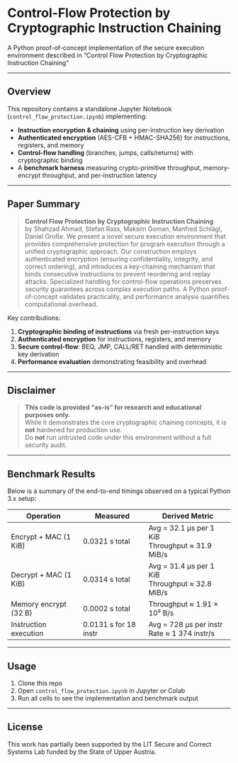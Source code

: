 # Control-Flow Protection by Cryptographic Instruction Chaining

A Python proof-of-concept implementation of the secure execution environment described in “Control Flow Protection by Cryptographic Instruction Chaining” 

---

## Overview

This repository contains a standalone Jupyter Notebook (`control_flow_protection.ipynb`) implementing:

- **Instruction encryption & chaining** using per-instruction key derivation  
- **Authenticated encryption** (AES-CFB + HMAC-SHA256) for instructions, registers, and memory  
- **Control-flow handling** (branches, jumps, calls/returns) with cryptographic binding  
- A **benchmark harness** measuring crypto-primitive throughput, memory-encrypt throughput, and per-instruction latency  

---

## Paper Summary

> **Control Flow Protection by Cryptographic Instruction Chaining**  
> by Shahzad Ahmad, Stefan Rass, Maksim Goman, Manfred Schlägl, Daniel Große.
> We present a novel secure execution environment that provides comprehensive protection for program execution through a unified cryptographic approach. Our construction employs authenticated encryption (ensuring confidentiality, integrity, and correct ordering), and introduces a key-chaining mechanism that binds consecutive instructions to prevent reordering and replay attacks. Specialized handling for control-flow operations preserves security guarantees across complex execution paths. A Python proof-of-concept validates practicality, and performance analysis quantifies computational overhead.

Key contributions:

1. **Cryptographic binding of instructions** via fresh per-instruction keys  
2. **Authenticated encryption** for instructions, registers, and memory  
3. **Secure control-flow**: BEQ, JMP, CALL/RET handled with deterministic key derivation  
4. **Performance evaluation** demonstrating feasibility and overhead  

---

## Disclaimer

> **This code is provided “as-is” for research and educational purposes only.**  
> While it demonstrates the core cryptographic chaining concepts, it is **not** hardened for production use.  
> Do **not** run untrusted code under this environment without a full security audit. 

---

## Benchmark Results

Below is a summary of the end-to-end timings observed on a typical Python 3.x setup:

| **Operation**               | **Measured**         | **Derived Metric**                                            |
|-----------------------------|----------------------|---------------------------------------------------------------|
| Encrypt + MAC (1 KiB)       | 0.0321 s total       | Avg = 32.1 µs per 1 KiB<br>Throughput ≈ 31.9 MiB/s            |
| Decrypt + MAC (1 KiB)       | 0.0314 s total       | Avg = 31.4 µs per 1 KiB<br>Throughput ≈ 32.8 MiB/s            |
| Memory encrypt (32 B)       | 0.0002 s total       | Throughput ≈ 1.91 × 10⁵ B/s                                   |
| Instruction execution       | 0.0131 s for 18 instr| Avg = 728 µs per instr<br>Rate ≈ 1 374 instr/s                |

---

## Usage

1. Clone this repo  
2. Open `control_flow_protection.ipynb` in Jupyter or Colab  
3. Run all cells to see the implementation and benchmark output  

---

## License

This work has partially been supported by the LIT Secure and Correct Systems Lab funded by the State of Upper Austria.
